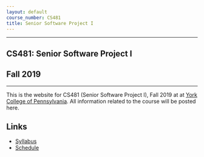 ```yaml
---
layout: default
course_number: CS481
title: Senior Software Project I
---
```


--- --- --- --- --- --- --- --- --- --- --- --- --- --- --- --- --- --- --- --- --- --- --- ---

## CS481: Senior Software Project I

## Fall 2019

--- --- --- --- --- --- --- --- --- --- --- --- --- --- --- --- --- --- --- --- --- --- --- ---

This is the website for CS481 (Senior Software Project I), Fall 2019 at at [York College of Pennsylvania](http://www.ycp.edu).  All information related to the course will be posted here.

## Links

* [Syllabus](syllabus.html)
* [Schedule](schedule.html)